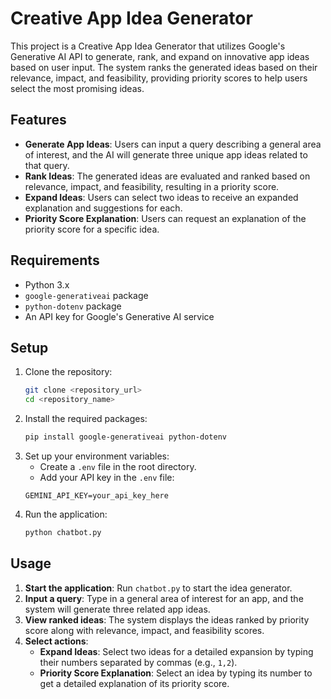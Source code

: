 # Creative App Idea Generator

This project is a Creative App Idea Generator that utilizes Google's Generative AI API to generate, rank, and expand on innovative app ideas based on user input. The system ranks the generated ideas based on their relevance, impact, and feasibility, providing priority scores to help users select the most promising ideas.

## Features

- **Generate App Ideas**: Users can input a query describing a general area of interest, and the AI will generate three unique app ideas related to that query.
- **Rank Ideas**: The generated ideas are evaluated and ranked based on relevance, impact, and feasibility, resulting in a priority score.
- **Expand Ideas**: Users can select two ideas to receive an expanded explanation and suggestions for each.
- **Priority Score Explanation**: Users can request an explanation of the priority score for a specific idea.

## Requirements

- Python 3.x
- `google-generativeai` package
- `python-dotenv` package
- An API key for Google's Generative AI service

## Setup

1. Clone the repository:
    ```bash
    git clone <repository_url>
    cd <repository_name>
    ```
2. Install the required packages:
    ```bash
    pip install google-generativeai python-dotenv
    ```
3. Set up your environment variables:
    - Create a `.env` file in the root directory.
    - Add your API key in the `.env` file:
    ```
    GEMINI_API_KEY=your_api_key_here
    ```
4. Run the application:
    ```bash
    python chatbot.py
    ```

## Usage

1. **Start the application**: Run `chatbot.py` to start the idea generator.
2. **Input a query**: Type in a general area of interest for an app, and the system will generate three related app ideas.
3. **View ranked ideas**: The system displays the ideas ranked by priority score along with relevance, impact, and feasibility scores.
4. **Select actions**:
    - **Expand Ideas**: Select two ideas for a detailed expansion by typing their numbers separated by commas (e.g., `1,2`).
    - **Priority Score Explanation**: Select an idea by typing its number to get a detailed explanation of its priority score.




